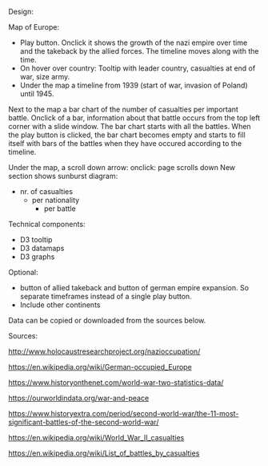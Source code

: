 Design:

Map of Europe:

- Play button. Onclick it shows the growth of the nazi empire over time and the takeback by the allied forces. The timeline     moves along with the time.
- On hover over country:
  Tooltip with leader country, casualties at end of war, size army.
- Under the map a timeline from 1939 (start of war, invasion of Poland) until 1945. 

Next to the map a bar chart of the number of casualties per important battle. Onclick of a bar, information about that battle occurs from the top left corner with a slide window. The bar chart starts with all the battles. When the play button is clicked, the bar chart becomes empty and starts to fill itself with bars of the battles when they have occured according to the timeline.

Under the map, a scroll down arrow:
onclick: page scrolls down
New section shows sunburst diagram:
  - nr. of casualties
      - per nationality
          - per battle
          
Technical components:
- D3 tooltip
- D3 datamaps
- D3 graphs
 
Optional: 
- button of allied takeback and button of german empire expansion. So separate timeframes instead of a single play button.
- Include other continents

Data can be copied or downloaded from the sources below.

Sources:

http://www.holocaustresearchproject.org/nazioccupation/

https://en.wikipedia.org/wiki/German-occupied_Europe

https://www.historyonthenet.com/world-war-two-statistics-data/

https://ourworldindata.org/war-and-peace

https://www.historyextra.com/period/second-world-war/the-11-most-significant-battles-of-the-second-world-war/

https://en.wikipedia.org/wiki/World_War_II_casualties

https://en.wikipedia.org/wiki/List_of_battles_by_casualties
